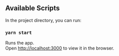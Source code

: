 ## Available Scripts

In the project directory, you can run:

### `yarn start`

Runs the app.<br />
Open [http://localhost:3000](http://localhost:3000) to view it in the browser.
